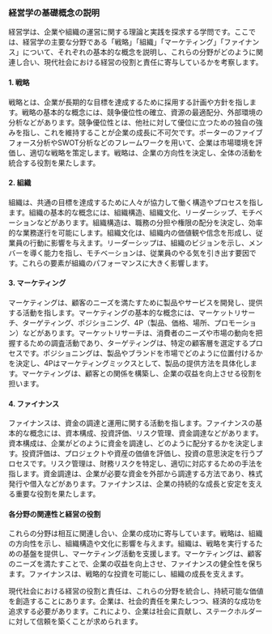 ### 経営学の基礎概念の説明

経営学は、企業や組織の運営に関する理論と実践を探求する学問です。ここでは、経営学の主要な分野である「戦略」「組織」「マーケティング」「ファイナンス」について、それぞれの基本的な概念を説明し、これらの分野がどのように関連し合い、現代社会における経営の役割と責任に寄与しているかを考察します。

#### 1. 戦略

戦略とは、企業が長期的な目標を達成するために採用する計画や方針を指します。戦略の基本的な概念には、競争優位性の確立、資源の最適配分、外部環境の分析などがあります。競争優位性とは、他社に対して優位に立つための独自の強みを指し、これを維持することが企業の成長に不可欠です。ポーターのファイブフォース分析やSWOT分析などのフレームワークを用いて、企業は市場環境を評価し、適切な戦略を策定します。戦略は、企業の方向性を決定し、全体の活動を統合する役割を果たします。

#### 2. 組織

組織は、共通の目標を達成するために人々が協力して働く構造やプロセスを指します。組織の基本的な概念には、組織構造、組織文化、リーダーシップ、モチベーションなどがあります。組織構造は、職務の分担や権限の配分を決定し、効率的な業務遂行を可能にします。組織文化は、組織内の価値観や信念を形成し、従業員の行動に影響を与えます。リーダーシップは、組織のビジョンを示し、メンバーを導く能力を指し、モチベーションは、従業員のやる気を引き出す要因です。これらの要素が組織のパフォーマンスに大きく影響します。

#### 3. マーケティング

マーケティングは、顧客のニーズを満たすために製品やサービスを開発し、提供する活動を指します。マーケティングの基本的な概念には、マーケットリサーチ、ターゲティング、ポジショニング、4P（製品、価格、場所、プロモーション）などがあります。マーケットリサーチは、消費者のニーズや市場の動向を把握するための調査活動であり、ターゲティングは、特定の顧客層を選定するプロセスです。ポジショニングは、製品やブランドを市場でどのように位置付けるかを決定し、4Pはマーケティングミックスとして、製品の提供方法を具体化します。マーケティングは、顧客との関係を構築し、企業の収益を向上させる役割を担います。

#### 4. ファイナンス

ファイナンスは、資金の調達と運用に関する活動を指します。ファイナンスの基本的な概念には、資本構成、投資評価、リスク管理、資金調達などがあります。資本構成は、企業がどのように資金を調達し、どのように配分するかを決定します。投資評価は、プロジェクトや資産の価値を評価し、投資の意思決定を行うプロセスです。リスク管理は、財務リスクを特定し、適切に対応するための手法を指します。資金調達は、企業が必要な資金を外部から調達する方法であり、株式発行や借入などがあります。ファイナンスは、企業の持続的な成長と安定を支える重要な役割を果たします。

#### 各分野の関連性と経営の役割

これらの分野は相互に関連し合い、企業の成功に寄与しています。戦略は、組織の方向性を示し、組織構造や文化に影響を与えます。組織は、戦略を実行するための基盤を提供し、マーケティング活動を支援します。マーケティングは、顧客のニーズを満たすことで、企業の収益を向上させ、ファイナンスの健全性を保ちます。ファイナンスは、戦略的な投資を可能にし、組織の成長を支えます。

現代社会における経営の役割と責任は、これらの分野を統合し、持続可能な価値を創造することにあります。企業は、社会的責任を果たしつつ、経済的な成功を追求する必要があります。これにより、企業は社会に貢献し、ステークホルダーに対して信頼を築くことが求められます。